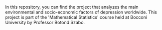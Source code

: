 In this repository, you can find the project that analyzes the main environmental and socio-economic factors of depression worldwide. This project is part of the 'Mathematical Statistics' course held at Bocconi University by Professor Botond Szabo.
